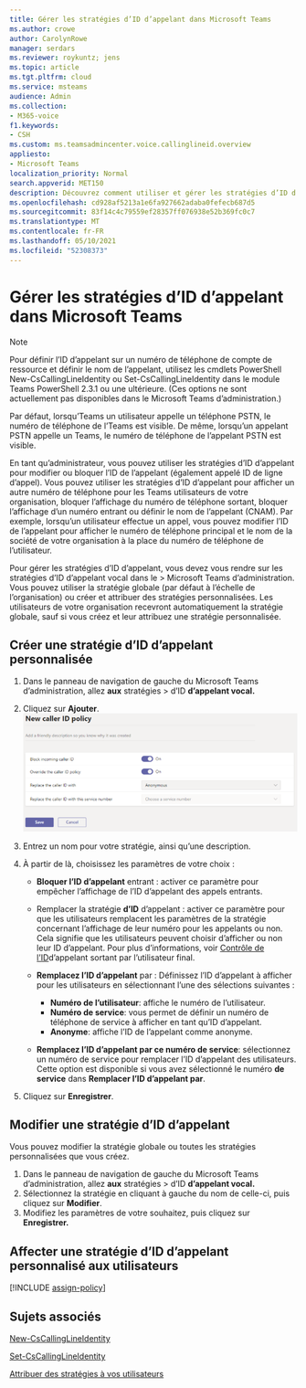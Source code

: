 ```yaml
---
title: Gérer les stratégies d’ID d’appelant dans Microsoft Teams
ms.author: crowe
author: CarolynRowe
manager: serdars
ms.reviewer: roykuntz; jens
ms.topic: article
ms.tgt.pltfrm: cloud
ms.service: msteams
audience: Admin
ms.collection:
- M365-voice
f1.keywords:
- CSH
ms.custom: ms.teamsadmincenter.voice.callinglineid.overview
appliesto:
- Microsoft Teams
localization_priority: Normal
search.appverid: MET150
description: Découvrez comment utiliser et gérer les stratégies d’ID d’appelant dans Microsoft Teams modifier ou bloquer l’ID d’appelant des Teams utilisateurs dans votre organisation.
ms.openlocfilehash: cd928af5213a1e6fa927662adaba0fefecb687d5
ms.sourcegitcommit: 83f14c4c79559ef28357ff076938e52b369fc0c7
ms.translationtype: MT
ms.contentlocale: fr-FR
ms.lasthandoff: 05/10/2021
ms.locfileid: "52308373"
---
```

# <a name="manage-caller-id-policies-in-microsoft-teams"></a>Gérer les stratégies d’ID d’appelant dans Microsoft Teams

> [!NOTE]
> Pour définir l’ID d’appelant sur un numéro de téléphone de compte de ressource et définir le nom de l’appelant, utilisez les cmdlets PowerShell New-CsCallingLineIdentity ou Set-CsCallingLineIdentity dans le module Teams PowerShell 2.3.1 ou une ultérieure. (Ces options ne sont actuellement pas disponibles dans le Microsoft Teams d’administration.) 

Par défaut, lorsqu’Teams un utilisateur appelle un téléphone PSTN, le numéro de téléphone de l’Teams est visible. De même, lorsqu’un appelant PSTN appelle un Teams, le numéro de téléphone de l’appelant PSTN est visible.

En tant qu’administrateur, vous pouvez utiliser les stratégies d’ID d’appelant pour modifier ou bloquer l’ID de l’appelant (également appelé ID de ligne d’appel). Vous pouvez utiliser les stratégies d’ID d’appelant pour afficher un autre numéro de téléphone pour les Teams utilisateurs de votre organisation, bloquer l’affichage du numéro de téléphone sortant, bloquer l’affichage d’un numéro entrant ou définir le nom de l’appelant (CNAM). Par exemple, lorsqu’un utilisateur effectue un appel, vous pouvez modifier l’ID de l’appelant pour afficher le numéro de téléphone principal et le nom de la société de votre organisation à la place du numéro de téléphone de l’utilisateur.

Pour gérer les stratégies d’ID d’appelant, vous devez vous rendre sur les stratégies d’ID d’appelant vocal dans le   >   Microsoft Teams d’administration. Vous pouvez utiliser la stratégie globale (par défaut à l’échelle de l’organisation) ou créer et attribuer des stratégies personnalisées. Les utilisateurs de votre organisation recevront automatiquement la stratégie globale, sauf si vous créez et leur attribuez une stratégie personnalisée.

## <a name="create-a-custom-caller-id-policy"></a>Créer une stratégie d’ID d’appelant personnalisée

1. Dans le panneau de navigation de gauche du Microsoft Teams d’administration, allez **aux** stratégies  >  d’ID **d’appelant vocal.**
2. Cliquez sur **Ajouter**. <br>
![Capture d’écran de la page de stratégie d’ID d’appelant dans le Centre d’administration](media/caller-id-policies-add-policy.png)
3. Entrez un nom pour votre stratégie, ainsi qu’une description.
4. À partir de là, choisissez les paramètres de votre choix :

    - **Bloquer l’ID d’appelant** entrant : activer ce paramètre pour empêcher l’affichage de l’ID d’appelant des appels entrants.
    - Remplacer la stratégie **d’ID** d’appelant : activer ce paramètre pour que les utilisateurs remplacent les paramètres de la stratégie concernant l’affichage de leur numéro pour les appelants ou non. Cela signifie que les utilisateurs peuvent choisir d’afficher ou non leur ID d’appelant. Pour plus d’informations, voir [Contrôle de l’ID](./how-can-caller-id-be-used-in-your-organization.md#end-user-control-of-outbound-caller-id)d’appelant sortant par l’utilisateur final.
    - **Remplacez l’ID d’appelant** par : Définissez l’ID d’appelant à afficher pour les utilisateurs en sélectionnant l’une des sélections suivantes :

        - **Numéro de l’utilisateur**: affiche le numéro de l’utilisateur. 
        - **Numéro de service**: vous permet de définir un numéro de téléphone de service à afficher en tant qu’ID d’appelant.
        - **Anonyme**: affiche l’ID de l’appelant comme anonyme.

    - **Remplacez l’ID d’appelant par ce numéro de service**: sélectionnez un numéro de service pour remplacer l’ID d’appelant des utilisateurs. Cette option est disponible si vous avez sélectionné le numéro **de service** dans **Remplacer l’ID d’appelant par**.

5. Cliquez sur **Enregistrer**.

## <a name="edit-a-caller-id-policy"></a>Modifier une stratégie d’ID d’appelant

Vous pouvez modifier la stratégie globale ou toutes les stratégies personnalisées que vous créez. 

1. Dans le panneau de navigation de gauche du Microsoft Teams d’administration, allez **aux** stratégies  >  d’ID **d’appelant vocal.**
2. Sélectionnez la stratégie en cliquant à gauche du nom de celle-ci, puis cliquez sur **Modifier**.
3. Modifiez les paramètres de votre souhaitez, puis cliquez sur **Enregistrer.**

## <a name="assign-a-custom-caller-id-policy-to-users"></a>Affecter une stratégie d’ID d’appelant personnalisé aux utilisateurs

[!INCLUDE [assign-policy](includes/assign-policy.md)]

## <a name="related-topics"></a>Sujets associés

[New-CsCallingLineIdentity](/powershell/module/skype/new-cscallinglineidentity?view=skype-ps)

[Set-CsCallingLineIdentity](/powershell/module/skype/set-cscallinglineidentity?view=skype-ps)

[Attribuer des stratégies à vos utilisateurs](assign-policies.md)